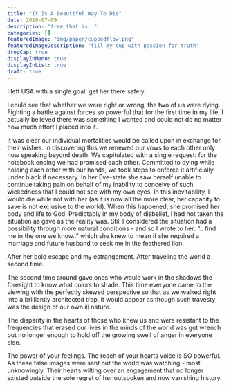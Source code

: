 ```yaml
---
title: "It Is A Beautiful Way To Die"
date: 2019-07-09
description: "free that is.."
categories: []
featuredImage: "img/paper/cuppedflow.png"
featuredImageDescription: "fill my cup with passion for truth"
dropCap: true
displayInMenu: true
displayInList: true
draft: true
---
```


I left USA with a single goal: get her there safely.

I could see that whether we were right or wrong, the two of us were dying. Fighting a battle against forces so powerful that for the first time in my life, I actually believed there was something I wanted and could not do no matter how much effort I placed into it.

It was clear our individual mortalities would be called upon in exchange for their wishes. In discovering this we renewed our vows to each other only now speaking beyond death. We capitulated with a single request: for the notebook ending we had promised each other. Committed to dying while holding each other with our hands, we took steps to enforce it artificially under black if necessary.
In her Eve-state she saw herself unable to continue taking pain on behalf of my inability to conceive of such wickedness that I could not see with my own eyes. In this inevitability, I would die while not with her (as it is now all the more clear, her capacity to save is not exclusive to the world).
When this happened, she promised her body and life to God. Predictably in my body of disbelief, I had not taken the situation as gave as the reality was. Still I considered the situation had a possibility through more natural conditions - and so I wrote to her: “.. find me in the one we know..” which she knew to mean if she required a marriage and future husband to seek me in the feathered lion.

After her bold escape and my estrangement. After traveling the world a second time.

The second time around gave ones who would work in the shadows the foresight to know what colors to shade. This time everyone came to the viewing with the perfectly skewed perspective so that as we walked right into a brilliantly architected trap, it would appear as though such travesty was the design of our own ill nature.

The disparity in the hearts of those who knew us and were resistant to the frequencies that erased our lives in the minds of the world was gut wrench but no longer enough to hold off the growing swell of anger in everyone else.

The power of your feelings. The reach of your hearts voice is SO powerful. As these false images were sent out the world was watching - most unknowingly. Their hearts wilting over an engagement that no longer existed outside the sole regret of her outspoken and now vanishing history.